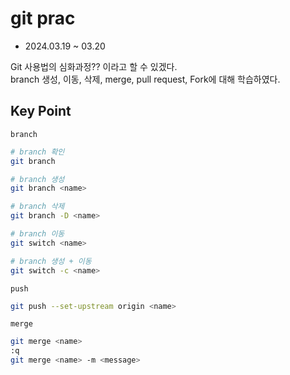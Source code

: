 # git prac

- 2024.03.19 ~ 03.20

Git 사용법의 심화과정?? 이라고 할 수 있겠다.  
branch 생성, 이동, 삭제, merge, pull request, Fork에 대해 학습하였다.

## Key Point

`branch`

```bash
# branch 확인
git branch

# branch 생성
git branch <name>

# branch 삭제
git branch -D <name>

# branch 이동
git switch <name>

# branch 생성 + 이동
git switch -c <name>
```

`push`

```bash
git push --set-upstream origin <name>
```

`merge`

```bash
git merge <name>
:q
git merge <name> -m <message>
```
